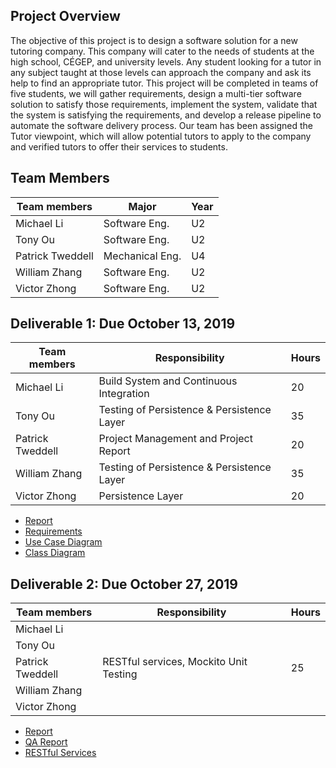 ## Project Overview
The objective of this project is to design a software solution for a new tutoring company. This company will cater to the needs of students at the high school, CÉGEP, and university levels. Any student looking for a tutor in any subject taught at those levels can approach the company and ask its help to find an appropriate tutor. This project will be completed in teams of five students, we will gather requirements, design a multi-tier software solution to satisfy those requirements, implement the system, validate that the system is satisfying the requirements, and develop a release pipeline to automate the software delivery process. Our team has been assigned the Tutor viewpoint, which will allow potential tutors to apply to the company and verified tutors to offer their services to students.

## Team Members
|  Team members   |	     Major     |Year|
|-----------------|----------------|----|
|    Michael Li   |  Software Eng. | U2 |
|    Tony Ou      |  Software Eng. | U2 |
| Patrick Tweddell| Mechanical Eng.| U4 |
|  William Zhang  |  Software Eng. | U2 |
|  Victor Zhong   |  Software Eng. | U2 |

## Deliverable 1: Due October 13, 2019
|  Team members   |	     Responsibility     | Hours|
|-----------------|-------------------------|------|
|    Michael Li   | Build System and Continuous Integration  | 20 |
|    Tony Ou      | Testing of Persistence & Persistence Layer  | 35 |
| Patrick Tweddell| Project Management and Project Report  | 20 |
|  William Zhang  | Testing of Persistence & Persistence Layer  | 35 |
|  Victor Zhong   |  Persistence Layer  | 20 |

   * [Report](https://github.com/McGill-ECSE321-Fall2019/project-group-5/wiki/Report-(Sprint-1))
   * [Requirements](https://github.com/McGill-ECSE321-Fall2019/project-group-5/wiki/Requirements)
   * [Use Case Diagram](https://github.com/McGill-ECSE321-Fall2019/project-group-5/wiki/Use-Case-Diagram)
   * [Class Diagram](https://github.com/McGill-ECSE321-Fall2019/project-group-5/wiki/Class-Diagram)

## Deliverable 2: Due October 27, 2019
|  Team members   |	     Responsibility     | Hours|
|-----------------|-------------------------|------|
|    Michael Li   |    |  |
|    Tony Ou      |  |  |
| Patrick Tweddell| RESTful services, Mockito Unit Testing  | 25 |
|  William Zhang  | | |
|  Victor Zhong   |  |  |

   * [Report](https://github.com/McGill-ECSE321-Fall2019/project-group-5/wiki/Report-(Sprint-2))
   * [QA Report](https://github.com/McGill-ECSE321-Fall2019/project-group-5/wiki/QA-Report)
   * [RESTful Services](https://github.com/McGill-ECSE321-Fall2019/project-group-5/wiki/RESTful-Services)
